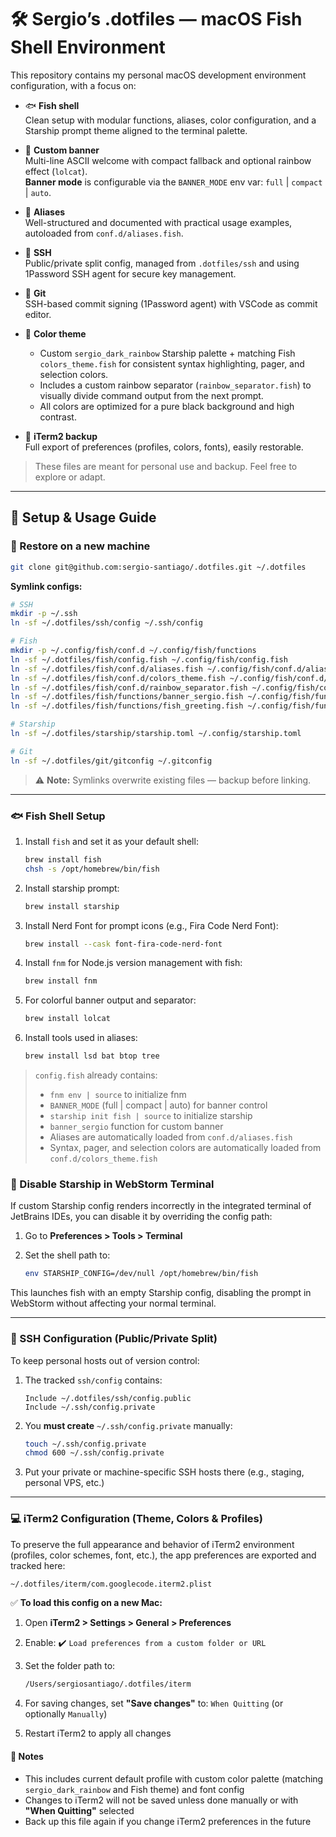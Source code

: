 # 🛠️ Sergio’s .dotfiles — macOS Fish Shell Environment

This repository contains my personal macOS development environment configuration, with a focus on:

- 🐟 **Fish shell**  
  Clean setup with modular functions, aliases, color configuration, and a Starship prompt theme aligned to the terminal palette.


- 🎨 **Custom banner**  
  Multi-line ASCII welcome with compact fallback and optional rainbow effect (`lolcat`).  
  **Banner mode** is configurable via the `BANNER_MODE` env var: `full` | `compact` | `auto`.


- 🧾 **Aliases**  
  Well-structured and documented with practical usage examples, autoloaded from `conf.d/aliases.fish`.


- 🔐 **SSH**  
  Public/private split config, managed from `.dotfiles/ssh` and using 1Password SSH agent for secure key management.


- 🧠 **Git**  
  SSH-based commit signing (1Password agent) with VSCode as commit editor.


- 🌈 **Color theme**  
  - Custom `sergio_dark_rainbow` Starship palette + matching Fish `colors_theme.fish` for consistent syntax highlighting, pager, and selection colors.  
  - Includes a custom rainbow separator (`rainbow_separator.fish`) to visually divide command output from the next prompt.  
  - All colors are optimized for a pure black background and high contrast.


- 💾 **iTerm2 backup**  
  Full export of preferences (profiles, colors, fonts), easily restorable.

> These files are meant for personal use and backup. Feel free to explore or adapt.

---

## 🔧 Setup & Usage Guide

### 🚀 Restore on a new machine

```bash
git clone git@github.com:sergio-santiago/.dotfiles.git ~/.dotfiles
```

**Symlink configs:**

```bash
# SSH
mkdir -p ~/.ssh
ln -sf ~/.dotfiles/ssh/config ~/.ssh/config

# Fish
mkdir -p ~/.config/fish/conf.d ~/.config/fish/functions
ln -sf ~/.dotfiles/fish/config.fish ~/.config/fish/config.fish
ln -sf ~/.dotfiles/fish/conf.d/aliases.fish ~/.config/fish/conf.d/aliases.fish
ln -sf ~/.dotfiles/fish/conf.d/colors_theme.fish ~/.config/fish/conf.d/colors_theme.fish
ln -sf ~/.dotfiles/fish/conf.d/rainbow_separator.fish ~/.config/fish/conf.d/rainbow_separator.fish
ln -sf ~/.dotfiles/fish/functions/banner_sergio.fish ~/.config/fish/functions/banner_sergio.fish
ln -sf ~/.dotfiles/fish/functions/fish_greeting.fish ~/.config/fish/functions/fish_greeting.fish

# Starship
ln -sf ~/.dotfiles/starship/starship.toml ~/.config/starship.toml

# Git
ln -sf ~/.dotfiles/git/gitconfig ~/.gitconfig
```

> ⚠️ **Note:** Symlinks overwrite existing files — backup before linking.

---

### 🐟 Fish Shell Setup

1. Install `fish` and set it as your default shell:

   ```bash
   brew install fish
   chsh -s /opt/homebrew/bin/fish
   ```

2. Install starship prompt:

   ```bash
   brew install starship
   ```

3. Install Nerd Font for prompt icons (e.g., Fira Code Nerd Font):

   ```bash
   brew install --cask font-fira-code-nerd-font
   ```

4. Install `fnm` for Node.js version management with fish:

   ```bash
   brew install fnm
   ```

5. For colorful banner output and separator:

   ```bash
   brew install lolcat
   ```

6. Install tools used in aliases:

   ```bash
   brew install lsd bat btop tree
   ```

> `config.fish` already contains:
>
> - `fnm env | source` to initialize fnm
> - `BANNER_MODE` (full | compact | auto) for banner control
> - `starship init fish | source` to initialize starship
> - `banner_sergio` function for custom banner
> - Aliases are automatically loaded from `conf.d/aliases.fish`
> - Syntax, pager, and selection colors are automatically loaded from `conf.d/colors_theme.fish`

### 🧩 Disable Starship in WebStorm Terminal

If custom Starship config renders incorrectly in the integrated terminal of JetBrains IDEs,
you can disable it by overriding the config path:

1. Go to **Preferences > Tools > Terminal**
2. Set the shell path to:

   ```bash
   env STARSHIP_CONFIG=/dev/null /opt/homebrew/bin/fish
    ```
This launches fish with an empty Starship config, disabling the prompt in WebStorm
without affecting your normal terminal.

---

### 🔐 SSH Configuration (Public/Private Split)

To keep personal hosts out of version control:

1. The tracked `ssh/config` contains:

   ```ssh
   Include ~/.dotfiles/ssh/config.public
   Include ~/.ssh/config.private
   ```

2. You **must create** `~/.ssh/config.private` manually:

   ```bash
   touch ~/.ssh/config.private
   chmod 600 ~/.ssh/config.private
   ```

3. Put your private or machine-specific SSH hosts there (e.g., staging, personal VPS, etc.)

---

### 💻 iTerm2 Configuration (Theme, Colors & Profiles)

To preserve the full appearance and behavior of iTerm2 environment (profiles, color schemes, font, etc.), the app preferences are exported and tracked here:

```bash
~/.dotfiles/iterm/com.googlecode.iterm2.plist
```

✅ **To load this config on a new Mac:**

1. Open **iTerm2 > Settings > General > Preferences**
2. Enable: ✔️ `Load preferences from a custom folder or URL`
3. Set the folder path to:

   ```bash
   /Users/sergiosantiago/.dotfiles/iterm
   ```

4. For saving changes, set **"Save changes"** to: `When Quitting` (or optionally `Manually`)
5. Restart iTerm2 to apply all changes

#### 💾 Notes

- This includes current default profile with custom color palette (matching `sergio_dark_rainbow` and Fish theme) and font config
- Changes to iTerm2 will not be saved unless done manually or with **"When Quitting"** selected
- Back up this file again if you change iTerm2 preferences in the future
